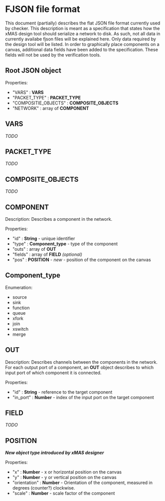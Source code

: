 FJSON file format
=================

This document (partially) describes the flat JSON file format currently used by checker. This description is meant as a specification that states how the xMAS design tool should serialize a network to disk. As such, not all data in currently availabe fjson files will be explained here. Only data required by the design tool will be listed. In order to graphically place components on a canvas, additional data fields have been added to the specification. These fields will not be used by the verification tools.


Root JSON object
----------------

Properties:

* "VARS"                : **VARS**
* "PACKET_TYPE"         : **PACKET_TYPE**
* "COMPOSITIE_OBJECTS"  : **COMPOSITE_OBJECTS**
* "NETWORK"             : array of **COMPONENT**


VARS
----

*TODO*


PACKET_TYPE
-----------

*TODO*

COMPOSITE_OBJECTS
-----------------

*TODO*


COMPONENT
---------

Description:
Describes a component in the network.

Properties:

* "id"          : **String** - unique identifier
* "type"        : **Component_type** - type of the component
* "outs"        : array of **OUT**
* "fields"      : array of **FIELD** *(optional)*
* "pos"         : **POSITION** - *new* - position of the component on the canvas

Component_type
--------------

Enumeration:

* source
* sink
* function
* queue
* xfork
* join
* xswitch
* merge


OUT
---

Description:
Describes channels between the components in the network. For each output port of a component, an **OUT** object describes to which input port of which component it is connected.

Properties:

* "id"          : **String** - reference to the target component
* "in_port"     : **Number** - index of the input port on the target component

FIELD
-----

*TODO*


POSITION
--------

***New object type introduced by xMAS designer***

Properties:

* "x"           : **Number** - x or horizontal position on the canvas
* "y"           : **Number** - y or vertical position on the canvas
* "orientation" : **Number** - Orientation of the component, measured in degrees (counter?) clockwise.
* "scale"       : **Number** - scale factor of the component
